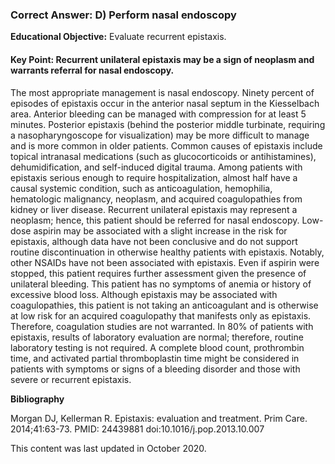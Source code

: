 
### Correct Answer: D) Perform nasal endoscopy 

**Educational Objective:** Evaluate recurrent epistaxis.

#### **Key Point:** Recurrent unilateral epistaxis may be a sign of neoplasm and warrants referral for nasal endoscopy.

The most appropriate management is nasal endoscopy. Ninety percent of episodes of epistaxis occur in the anterior nasal septum in the Kiesselbach area. Anterior bleeding can be managed with compression for at least 5 minutes. Posterior epistaxis (behind the posterior middle turbinate, requiring a nasopharyngoscope for visualization) may be more difficult to manage and is more common in older patients. Common causes of epistaxis include topical intranasal medications (such as glucocorticoids or antihistamines), dehumidification, and self-induced digital trauma. Among patients with epistaxis serious enough to require hospitalization, almost half have a causal systemic condition, such as anticoagulation, hemophilia, hematologic malignancy, neoplasm, and acquired coagulopathies from kidney or liver disease. Recurrent unilateral epistaxis may represent a neoplasm; hence, this patient should be referred for nasal endoscopy.
Low-dose aspirin may be associated with a slight increase in the risk for epistaxis, although data have not been conclusive and do not support routine discontinuation in otherwise healthy patients with epistaxis. Notably, other NSAIDs have not been associated with epistaxis. Even if aspirin were stopped, this patient requires further assessment given the presence of unilateral bleeding.
This patient has no symptoms of anemia or history of excessive blood loss. Although epistaxis may be associated with coagulopathies, this patient is not taking an anticoagulant and is otherwise at low risk for an acquired coagulopathy that manifests only as epistaxis. Therefore, coagulation studies are not warranted.
In 80% of patients with epistaxis, results of laboratory evaluation are normal; therefore, routine laboratory testing is not required. A complete blood count, prothrombin time, and activated partial thromboplastin time might be considered in patients with symptoms or signs of a bleeding disorder and those with severe or recurrent epistaxis.

**Bibliography**

Morgan DJ, Kellerman R. Epistaxis: evaluation and treatment. Prim Care. 2014;41:63-73. PMID: 24439881 doi:10.1016/j.pop.2013.10.007

This content was last updated in October 2020.